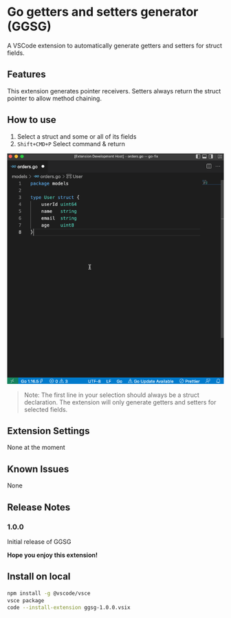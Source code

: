 # Go getters and setters generator (GGSG)

A VSCode extension to automatically generate getters and setters for struct fields. 

## Features

This extension generates pointer receivers. Setters always return the struct pointer to allow method chaining. 

## How to use
1. Select a struct and some or all of its fields
2. `Shift+CMD+P` Select command & return


![Usage](images/GGSG.gif)


> Note: The first line in your selection should always be a struct declaration. The extension will only generate getters and setters for selected fields.


## Extension Settings

None at the moment


## Known Issues

None

## Release Notes

### 1.0.0

Initial release of GGSG


**Hope you enjoy this extension!**

## Install on local

```zsh
npm install -g @vscode/vsce
vsce package
code --install-extension ggsg-1.0.0.vsix
```